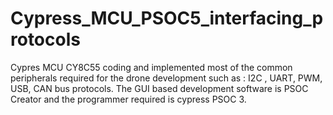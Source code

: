 # Cypress_MCU_PSOC5_interfacing_protocols
Cypres MCU CY8C55 coding and implemented most of the common peripherals required for the drone development such as : I2C , UART, PWM, USB, CAN bus protocols. The GUI based development software is PSOC Creator and the programmer required is cypress PSOC 3.
